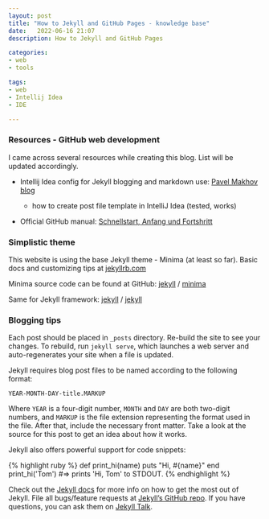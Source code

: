 ```yaml
---
layout: post
title: "How to Jekyll and GitHub Pages - knowledge base"
date:   2022-06-16 21:07
description: How to Jekyll and GitHub Pages

categories:
- web
- tools

tags:
- web
- Intellij Idea
- IDE

---
```


### Resources - GitHub web development

I came across several resources while creating this blog.
List will be updated accordingly.

- Intellij Idea config for Jekyll blogging and markdown use:
[Pavel Makhov blog](https://pavelmakhov.com/2017/11/idea-for-jekyll-blogging/)
  - how to create post file template in IntelliJ Idea (tested, works)

- Official GitHub manual:
 [Schnellstart, Anfang und Fortshritt](https://docs.github.com/en/pages/quickstart)

### Simplistic theme

This website is using the base Jekyll theme - Minima (at least so far). 
Basic docs and customizing tips at [jekyllrb.com](https://jekyllrb.com/)

Minima source code can be found at GitHub:
[jekyll][jekyll-organization] /
[minima](https://github.com/jekyll/minima)

Same for Jekyll framework:
[jekyll][jekyll-organization] /
[jekyll](https://github.com/jekyll/jekyll)


[jekyll-organization]: https://github.com/jekyll

### Blogging tips

Each post should be placed in `_posts` directory. Re-build the site to see your changes. 
To rebuild, run `jekyll serve`, which launches a web server and auto-regenerates your site when a file is updated.

Jekyll requires blog post files to be named according to the following format:

`YEAR-MONTH-DAY-title.MARKUP`

Where `YEAR` is a four-digit number, `MONTH` and `DAY` are both two-digit numbers, and `MARKUP` is the file extension representing the format used in the file. After that, include the necessary front matter. Take a look at the source for this post to get an idea about how it works.

Jekyll also offers powerful support for code snippets:

{% highlight ruby %}
def print_hi(name)
puts "Hi, #{name}"
end
print_hi('Tom')
#=> prints 'Hi, Tom' to STDOUT.
{% endhighlight %}

Check out the [Jekyll docs][jekyll-docs] for more info on how to get the most out of Jekyll. File all bugs/feature requests at [Jekyll’s GitHub repo][jekyll-gh]. If you have questions, you can ask them on [Jekyll Talk][jekyll-talk].

[jekyll-docs]: https://jekyllrb.com/docs/home
[jekyll-gh]:   https://github.com/jekyll/jekyll
[jekyll-talk]: https://talk.jekyllrb.com/